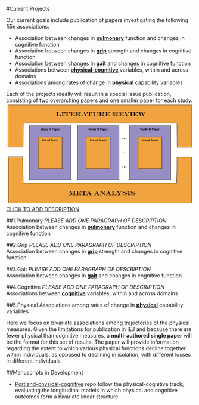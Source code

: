 #Current Projects

Our current goals include publication of papers investigating the following fi5e associations:  

- Association between changes in [**pulmonary**](./projects/pulmonary/README.md) function and changes in cognitive function
- Association between changes in [**grip**](./projects/grip/README.md) strength and changes in cognitive function    
- Association between changes in [**gait**](./projects/gait/README.md) and changes in cognitive function  
- Associations between [**physical-cognitive**](./projects/physical-cognitive/README.md) variables, within and across domains  
- Associations among rates of change in [**physical**](./projects/physical/README.md) capability variables 



Each of the projects ideally will result in a special issue publication, consisting of two overarching papers and one smaller paper for each study. 
![publication model](.././libs/materials/publication_model/publication_model-01.png)
[CLICK TO ADD DESCRIPTION](https://github.com/IALSA/IALSA-2015-Portland/edit/master/projects/README.md)

##1.Pulmonary
*PLEASE ADD ONE PARAGRAPH OF DESCRIPTION*  
Association between changes in [**pulmonary**](./pulmonary/README.md) function and changes in cognitive function

##2.Grip
*PLEASE ADD ONE PARAGRAPH OF DESCRIPTION*  
Association between changes in [**grip**](./grip/README.md) strength and changes in cognitive function    

##3.Gait
*PLEASE ADD ONE PARAGRAPH OF DESCRIPTION*  
Association between changes in [**gait**](./gait/README.md) and changes in cognitive function  

##4.Cognitive
*PLEASE ADD ONE PARAGRAPH OF DESCRIPTION*  
Associations between [**cognitive**](./cognitive/README.md) variables, within and across domains  

##5.Physical
Associations among rates of change in [**physical**](./physical/README.md) capability variables 

Here we focus on bivariate associations among trajectories of the physical measures. Given the limitations for publication in IEJ and because there are fewer physical than cognitive measures, a **multi-authored single paper** will be the format for this set of results. The paper will provide information regarding the extent to which various physical functions decline together within individuals, as opposed to declining in isolation, with different losses in different individuals.



##Manuscripts in Development
- [Portland-physical-cognitive](https://github.com/IALSA/Portland-physical-cognitive) repo follow the physical-cognitive track, evaluating the longitudinal models in which physical and cognitive outcomes form a bivariate linear structure. 

